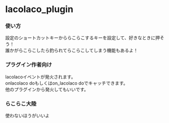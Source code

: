 # lacolaco_plugin
 
 
### 使い方
設定のショートカットキーかららこらこするキーを設定して、好きなときに押そう！  
誰かがらこらこしたら釣られてらこらこしてしまう機能もあるよ！

### プラグイン作者向け
lacolacoイベントが発火されます。  
onlacolaco doもしくはon_lacolaco doでキャッチできます。  
他のプラグインから発火してもいいです。

### らこらこ大陸
使わないほうがいいよ